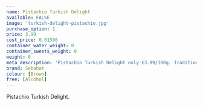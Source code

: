 ```yaml
---
name: Pistachio Turkish Delight
available: FALSE
image: 'turkish-delight-pistachio.jpg'
purchase_option: 1
price: 3.99
cost_price: 0.01596
container_water_weight: 0
container_sweets_weight: 0
weight: 0
meta_description: 'Pistachio Turkish Delight only £3.99/100g. Traditional sweets and more at Humbugs Confectionery Store. Specialists in satisfying your sweet tooth!"),"")'
brand: Sebahat
colour: [Brown]
free: [Alcohol]
---
```

Pistachio Turkish Delight.